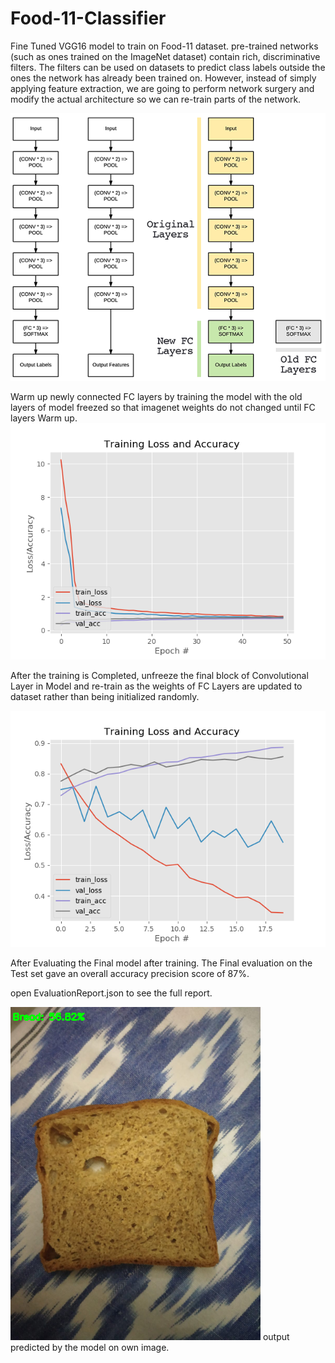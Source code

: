 # Food-11-Classifier
Fine Tuned VGG16 model to train on Food-11 dataset.
pre-trained networks (such as ones trained on the ImageNet dataset) contain rich, discriminative filters. The filters can be used on datasets to predict class labels outside the ones the network has already been trained on.
However, instead of simply applying feature extraction, we are going to perform network surgery and modify the actual architecture so we can re-train parts of the network.


![](output/fine_tuning_keras_network_surgery.png)

Warm up newly connected FC layers by training the model with the old layers of model freezed so that imagenet weights do not changed until FC layers Warm up.
![Plot of Loss and Accuracy after training the model](output/warmup.png)

After the training is Completed, unfreeze the final block of Convolutional Layer in Model and re-train as the weights of FC Layers are updated to dataset rather than being initialized randomly.

![Plot of Loss and Accuracy after training the model](output/unfrozen.png)

After Evaluating the Final model after training. The Final evaluation on the Test set gave an overall accuracy precision score of 87%.

open EvaluationReport.json to see the full report.

![](output/bread.png)
output predicted by the model on own image.

